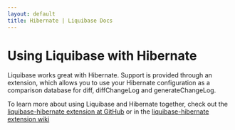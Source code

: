 ```yaml
---
layout: default
title: Hibernate | Liquibase Docs
---
```


# Using Liquibase with Hibernate

Liquibase works great with Hibernate. Support is provided through an extension, which
allows you to use your Hibernate configuration as a comparison database for diff, diffChangeLog and generateChangeLog.

To learn more about using Liquibase and Hibernate together, check out the [liquibase-hibernate extension at GitHub](https://github.com/liquibase/liquibase-hibernate) or
in the [liquibase-hibernate extension wiki](https://github.com/liquibase/liquibase-hibernate/wiki)
